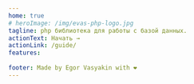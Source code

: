 ```yaml
---
home: true
# heroImage: /img/evas-php-logo.jpg
tagline: php библиотека для работы с базой данных.
actionText: Начать →
actionLink: /guide/
features:
  
footer: Made by Egor Vasyakin with ❤️
---
```

